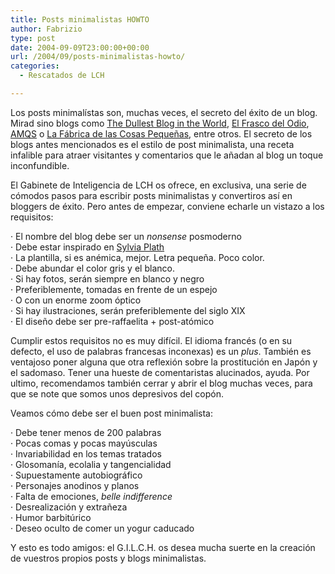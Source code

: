 ```yaml
---
title: Posts minimalistas HOWTO
author: Fabrizio
type: post
date: 2004-09-09T23:00:00+00:00
url: /2004/09/posts-minimalistas-howto/
categories:
  - Rescatados de LCH

---
```

Los posts minimalístas son, muchas veces, el secreto del éxito de un blog. Mirad sino blogs como [The Dullest Blog in the World][1], [El Frasco del Odio][2], [AMQS][3] o [La Fábrica de las Cosas Pequeñas][4], entre otros. El secreto de los blogs antes mencionados es el estilo de post minimalista, una receta infalible para atraer visitantes y comentarios que le añadan al blog un toque inconfundible.

El Gabinete de Inteligencia de LCH os ofrece, en exclusiva, una serie de cómodos pasos para escribir posts minimalistas y convertiros así en bloggers de éxito. Pero antes de empezar, conviene echarle un vistazo a los requisitos:

· El nombre del blog debe ser un _nonsense_ posmoderno  
· Debe estar inspirado en [Sylvia Plath][5]  
· La plantilla, si es anémica, mejor. Letra pequeña. Poco color.  
· Debe abundar el color gris y el blanco.  
· Si hay fotos, serán siempre en blanco y negro  
· Preferiblemente, tomadas en frente de un espejo  
· O con un enorme zoom óptico  
· Si hay ilustraciones, serán preferiblemente del siglo XIX  
· El diseño debe ser pre-raffaelita + post-atómico

Cumplir estos requisitos no es muy difícil. El idioma francés (o en su defecto, el uso de palabras francesas inconexas) es un _plus_. También es ventajoso poner alguna que otra reflexión sobre la prostitución en Japón y el sadomaso. Tener una hueste de comentaristas alucinados, ayuda. Por ultimo, recomendamos también cerrar y abrir el blog muchas veces, para que se note que somos unos depresivos del copón.

Veamos cómo debe ser el buen post minimalista:

· Debe tener menos de 200 palabras  
· Pocas comas y pocas mayúsculas  
· Invariabilidad en los temas tratados  
· Glosomanía, ecolalia y tangencialidad  
· Supuestamente autobiográfico  
· Personajes anodinos y planos  
· Falta de emociones, _belle indifference_  
· Desrealización y extrañeza  
· Humor barbitúrico  
· Deseo oculto de comer un yogur caducado

Y esto es todo amigos: el G.I.L.C.H. os desea mucha suerte en la creación de vuestros propios posts y blogs minimalistas.

 [1]: http://www.wibsite.com/wiblog/dull/
 [2]: http://www.elfrascodelodio.com/
 [3]: http://www.amqs.com
 [4]: http://www.zonalibre.org/blog/hansa/
 [5]: http://www.geocities.com/maryjsmith24502/sylvia_plath/new_plath_page.html
